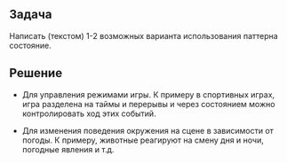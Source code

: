 ## Задача
Написать (текстом) 1-2 возможных варианта использования паттерна состояние.

## Решение

- Для управления режимами игры. К примеру в спортивных играх, игра разделена на таймы и перерывы и через состоянием можно контролировать ход этих событий.

- Для изменения поведения окружения на сцене в зависимости от погоды. К примеру, животные реагируют на смену дня и ночи, погодные явления и т.д.